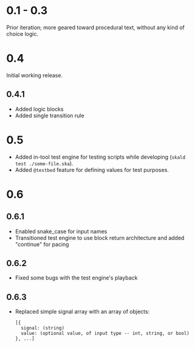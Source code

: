 # 0.1 - 0.3

Prior iteration; more geared toward procedural text, without any kind of choice logic. 

# 0.4

Initial working release.

## 0.4.1

- Added logic blocks
- Added single transition rule

# 0.5

- Added in-tool test engine for testing scripts while developing (`skald test ./some-file.ska`).
- Added `@testbed` feature for defining values for test purposes.

# 0.6

## 0.6.1

- Enabled snake_case for input names
- Transitioned test engine to use block return architecture and added "continue" for pacing

## 0.6.2

- Fixed some bugs with the test engine's playback

## 0.6.3

- Replaced simple signal array with an array of objects:
  ```
  [{
    signal: (string)
    value: (optional value, of input type -- int, string, or bool)
  }, ...]
  ```